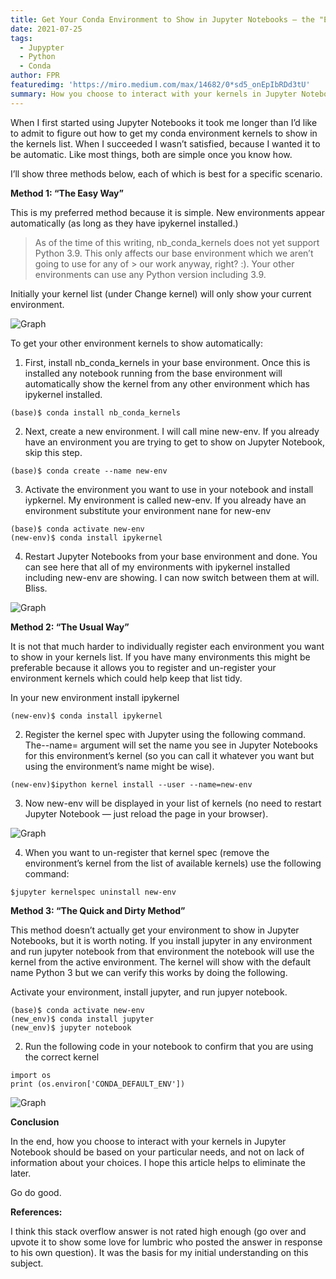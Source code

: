 ```yaml
---
title: Get Your Conda Environment to Show in Jupyter Notebooks — the "Easy Way"
date: 2021-07-25
tags: 
  - Jupypter
  - Python
  - Conda
author: FPR
featuredimg: 'https://miro.medium.com/max/14682/0*sd5_onEpIbRDd3tU'
summary: How you choose to interact with your kernels in Jupyter Notebook
---
```


When I first started using Jupyter Notebooks it took me longer than I’d like to admit to figure out how to get my conda environment kernels to show in the kernels list. When I succeeded I wasn’t satisfied, because I wanted it to be automatic. Like most things, both are simple once you know how.

I’ll show three methods below, each of which is best for a specific scenario.


**Method 1: “The Easy Way”**

This is my preferred method because it is simple. New environments appear automatically (as long as they have ipykernel installed.)

> As of the time of this writing, nb_conda_kernels does not yet support Python 3.9. This only affects our base environment which we aren’t going to use for any of > our work anyway, right? :). Your other environments can use any Python version including 3.9.

Initially your kernel list (under Change kernel) will only show your current environment.

![Graph](https://miro.medium.com/max/2000/1*UvijwViDH4AVVSs1ZrDixQ.png)


To get your other environment kernels to show automatically:

1. First, install nb_conda_kernels in your base environment. Once this is installed any notebook running from the base environment will automatically show the kernel from any other environment which has ipykernel installed.

```
(base)$ conda install nb_conda_kernels
```

2. Next, create a new environment. I will call mine new-env. If you already have an environment you are trying to get to show on Jupyter Notebook, skip this step.

```
(base)$ conda create --name new-env
```

3. Activate the environment you want to use in your notebook and install iypkernel. My environment is called new-env. If you already have an environment substitute your environment nane for new-env

```
(base)$ conda activate new-env
(new-env)$ conda install ipykernel
```

4. Restart Jupyter Notebooks from your base environment and done. You can see here that all of my environments with ipykernel installed including new-env are showing. I can now switch between them at will. Bliss.


![Graph](https://miro.medium.com/max/2000/1*XELL6xTQZ-B-CQI88oImzA.png)


**Method 2: “The Usual Way”**

It is not that much harder to individually register each environment you want to show in your kernels list. If you have many environments this might be preferable because it allows you to register and un-register your environment kernels which could help keep that list tidy.

In your new environment install ipykernel

```
(new-env)$ conda install ipykernel
```

2. Register the kernel spec with Jupyter using the following command. The--name= argument will set the name you see in Jupyter Notebooks for this environment’s kernel (so you can call it whatever you want but using the environment’s name might be wise).

```
(new-env)$ipython kernel install --user --name=new-env
```

3. Now new-env will be displayed in your list of kernels (no need to restart Jupyter Notebook — just reload the page in your browser).

![Graph](https://miro.medium.com/max/1400/1*25KWrO8pDtVUN__inp5mCA.png)


4. When you want to un-register that kernel spec (remove the environment’s kernel from the list of available kernels) use the following command:

```
$jupyter kernelspec uninstall new-env
```

**Method 3: “The Quick and Dirty Method”**

This method doesn’t actually get your environment to show in Jupyter Notebooks, but it is worth noting. If you install jupyter in any environment and run jupyter notebook from that environment the notebook will use the kernel from the active environment. The kernel will show with the default name Python 3 but we can verify this works by doing the following.

Activate your environment, install jupyter, and run jupyer notebook.

```
(base)$ conda activate new-env
(new_env)$ conda install jupyter
(new_env)$ jupyter notebook
```

2. Run the following code in your notebook to confirm that you are using the correct kernel

```
import os
print (os.environ['CONDA_DEFAULT_ENV'])
```

![Graph](https://miro.medium.com/max/2000/1*djxqDxEZf0LebosTufvfqw.png)


**Conclusion**

In the end, how you choose to interact with your kernels in Jupyter Notebook should be based on your particular needs, and not on lack of information about your choices. I hope this article helps to eliminate the later.

Go do good.

**References:**

I think this stack overflow answer is not rated high enough (go over and upvote it to show some love for lumbric who posted the answer in response to his own question). It was the basis for my initial understanding on this subject.